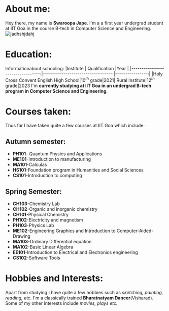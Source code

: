 
# About me:                                    
 Hey there, my name is **Swaroopa Jape**. I'm a a first year undergrad student at IIT  Goa in the course B-tech in Computer Science and Engineering.
 ![jadhshjdahj](https://img.freepik.com/free-vector/it-takes-two-tango-idiom_1308-17930.jpg?w=900&t=st=1707283787~exp=1707284387~hmac=8d0f23d6048d7dff2354eeae65a1bdc5fc443eafa1d59d3ff64d81a3fa9e941b)
 
# Education:
  Informationabout schooling:
  |Institute                                  | Qualification                          |Year       |
  |---------------------------------:|----------------------------------:|----------------:|
 |Holy Cross Convent English High School|$10^{th}$ grade|2021|
 Rural Institute|$12^{th}$ grade|2023
   I'm **currently studying at IIT Goa in an undergrad B-tech program in Computer Science and Engineering**.
 
 # Courses taken:
  Thus far I have taken quite a few courses at IIT Goa which include:
  ## Autumn semester:
  - **PH101**- Quantum Physics and Applications
  - **ME101**-Introduction to manufacturing
  - **MA101**-Calculas
  - **HS101**-Foundation program in Humanities and Social Sciences
  - **CS101**-Introduction to computing
  ## Spring Semester:
  - **CH103**-Chemistry Lab
  - **CH102**-Organic and inorganic chemistry
  - **CH101**-Physical Chemistry
  - **PH102**-Electricity and magnetism
  - **PH103**-Physics Lab
  - **ME102**-Engineering Graphics and Introduction to Computer-Aided-Drawing
  - **MA103**-Ordinary Differential equation
  - **MA102**-Basic Linear Algebra
  - **EE101**-Introduction to Electrical and Electronics engineering
  - **CS102**-Software Tools
 # Hobbies and Interests:
 Apart from studying I have quite a few hobbies such as *sketching, painting, reading, etc*. I'm a classically trained **Bharatnatyam Dancer**(Visharad). Some of my other interests include *movies, plays etc.*
